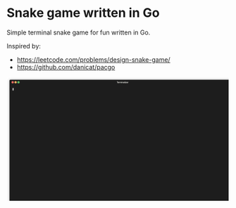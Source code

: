 # Snake game written in Go

Simple terminal snake game for fun written in Go.

Inspired by:
* https://leetcode.com/problems/design-snake-game/
* https://github.com/danicat/pacgo

![Game demo](demo.gif)
